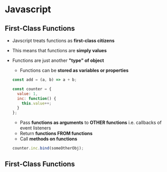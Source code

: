 # **Javascript**

## **First-Class Functions**

* Javscript treats functions as **first-class citizens**
* This means that functions are **simply values**
* Functions are just another **"type" of object**
  * Functions can be **stored as variables or properties**

  ```javascript
  const add = (a, b) => a + b;

  const counter = {
    value: 1,
    inc: function() {
      this.value++;
    }
  };
  ```

  * Pass **functions as arguments** to **OTHER functions** i.e. callbacks of event listeners
  * Return **functions FROM functions**
  * Call **methods on functions**

  ```javascript
  counter.inc.bind(someOtherObj);
  ```

## **First-Class Functions**